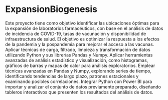# ExpansionBiogenesis
Este proyecto tiene como objetivo identificar las ubicaciones óptimas para la expansión de laboratorios farmacéuticos, con base en el análisis de datos de incidencia de COVID-19, tasas de vacunación y disponibilidad de infraestructura de salud. El objetivo es optimizar la respuesta a los efectos de la pandemia y la pospandemia para mejorar el acceso a las vacunas.
Aplicar técnicas de carga, filtrado, limpieza y transformación de datos utilizando Python y sus librerías Pandas y Numpy.
Aplicar herramientas avanzadas de análisis estadístico y visualización, como histogramas, gráficos de barras y mapas de calor para análisis exploratorios.
Emplear técnicas avanzadas en Pandas y Numpy, explorando series de tiempo, identificando tendencias de largo plazo, patrones estacionales y examinando posibles correlaciones.
Integrar Python con Power BI para importar y analizar el conjunto de datos previamente preparado, diseñando tableros interactivos que presenten los resultados del análisis de datos.
